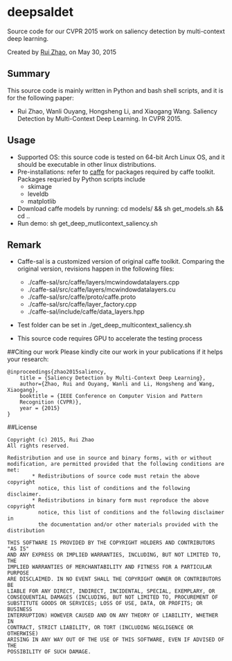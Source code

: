 # deepsaldet
Source code for our CVPR 2015 work on saliency detection by multi-context deep
learning. 

Created by [Rui Zhao](www.ee.cuhk.edu.hk/~rzhao), on May 30, 2015

## Summary
This source code is mainly written in Python and bash shell scripts, and it is for the following paper:
- Rui Zhao, Wanli Ouyang, Hongsheng Li, and Xiaogang Wang. Saliency Detection by
Multi-Context Deep Learning. In CVPR 2015. 

## Usage
- Supported OS: this source code is tested on 64-bit Arch Linux OS,
    and it should be executable in other linux distributions. 
- Pre-installations: refer to [caffe](http://caffe.berkeleyvision.org/) for
packages required by caffe toolkit. Packages requried by Python scripts include
	- skimage
	- leveldb
	- matplotlib
- Download caffe models by running: cd models/ && sh get_models.sh && cd ..
- Run demo: sh get_deep_mutlicontext_saliency.sh

## Remark
- Caffe-sal is a customized version of original caffe toolkit. Comparing the
original version, revisions happen
in the following files:

	- ./caffe-sal/src/caffe/layers/mcwindowdatalayers.cpp
	- ./caffe-sal/src/caffe/layers/mcwindowdatalayers.cu
	- ./caffe-sal/src/caffe/proto/caffe.proto
	- ./caffe-sal/src/caffe/layer_factory.cpp
	- ./caffe-sal/include/caffe/data_layers.hpp

- Test folder can be set in ./get_deep_multicontext_saliency.sh
- This source code requires GPU to accelerate the testing process

##Citing our work
Please kindly cite our work in your publications if it helps your research:

	@inproceedings{zhao2015saliency,
	    title = {Saliency Detection by Multi-Context Deep Learning},
 	    author={Zhao, Rui and Ouyang, Wanli and Li, Hongsheng and Wang, Xiaogang},
	    booktitle = {IEEE Conference on Computer Vision and Pattern
		Recognition (CVPR)},
	    year = {2015}
	}

##License

	Copyright (c) 2015, Rui Zhao
	All rights reserved. 

	Redistribution and use in source and binary forms, with or without 
	modification, are permitted provided that the following conditions are 
	met:
    		* Redistributions of source code must retain the above copyright 
      		  notice, this list of conditions and the following disclaimer.
    		* Redistributions in binary form must reproduce the above copyright 
      		  notice, this list of conditions and the following disclaimer in 
      		  the documentation and/or other materials provided with the distribution
   
	THIS SOFTWARE IS PROVIDED BY THE COPYRIGHT HOLDERS AND CONTRIBUTORS "AS IS" 
	AND ANY EXPRESS OR IMPLIED WARRANTIES, INCLUDING, BUT NOT LIMITED TO, THE 
	IMPLIED WARRANTIES OF MERCHANTABILITY AND FITNESS FOR A PARTICULAR PURPOSE 
	ARE DISCLAIMED. IN NO EVENT SHALL THE COPYRIGHT OWNER OR CONTRIBUTORS BE 	
	LIABLE FOR ANY DIRECT, INDIRECT, INCIDENTAL, SPECIAL, EXEMPLARY, OR 
	CONSEQUENTIAL DAMAGES (INCLUDING, BUT NOT LIMITED TO, PROCUREMENT OF 
	SUBSTITUTE GOODS OR SERVICES; LOSS OF USE, DATA, OR PROFITS; OR BUSINESS 
	INTERRUPTION) HOWEVER CAUSED AND ON ANY THEORY OF LIABILITY, WHETHER IN 
	CONTRACT, STRICT LIABILITY, OR TORT (INCLUDING NEGLIGENCE OR OTHERWISE) 
	ARISING IN ANY WAY OUT OF THE USE OF THIS SOFTWARE, EVEN IF ADVISED OF THE 
	POSSIBILITY OF SUCH DAMAGE.
